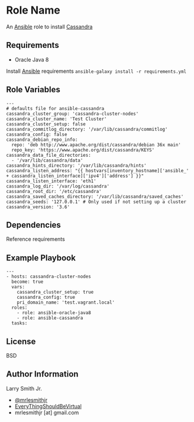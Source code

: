 Role Name
=========

An [Ansible] role to install [Cassandra]

Requirements
------------

- Oracle Java 8

Install [Ansible] requirements `ansible-galaxy install -r requirements.yml`

Role Variables
--------------

```
---
# defaults file for ansible-cassandra
cassandra_cluster_group: 'cassandra-cluster-nodes'
cassandra_cluster_name: 'Test Cluster'
cassandra_cluster_setup: false
cassandra_commitlog_directory: '/var/lib/cassandra/commitlog'
cassandra_config: false
cassandra_debian_repo_info:
  repo: 'deb http://www.apache.org/dist/cassandra/debian 36x main'
  repo_key: 'https://www.apache.org/dist/cassandra/KEYS'
cassandra_data_file_directories:
  - '/var/lib/cassandra/data'
cassandra_hints_directory: '/var/lib/cassandra/hints'
cassandra_listen_address: "{{ hostvars[inventory_hostname]['ansible_' + cassandra_listen_interface]['ipv4']['address'] }}"
cassandra_listen_interface: 'eth1'
cassandra_log_dir: '/var/log/cassandra'
cassandra_root_dir: '/etc/cassandra'
cassandra_saved_caches_directory: '/var/lib/cassandra/saved_caches'
cassandra_seeds: '127.0.0.1' # Only used if not setting up a cluster
cassandra_version: '3.6'
```

Dependencies
------------

Reference requirements

Example Playbook
----------------

```
---
- hosts: cassandra-cluster-nodes
  become: true
  vars:
    cassandra_cluster_setup: true
    cassandra_config: true
    pri_domain_name: 'test.vagrant.local'
  roles:
    - role: ansible-oracle-java8
    - role: ansible-cassandra
  tasks:
```

License
-------

BSD

Author Information
------------------


Larry Smith Jr.
- [@mrlesmithjr]
- [EveryThingShouldBeVirtual]
- mrlesmithjr [at] gmail.com

[@mrlesmithjr]: <https://twitter.com/mrlesmithjr>
[EveryThingShouldBeVirtual]: <http://everythingshouldbevirtual.com>
[Ansible]: <https://www.ansible.com>
[Cassandra]: <http://cassandra.apache.org/>
